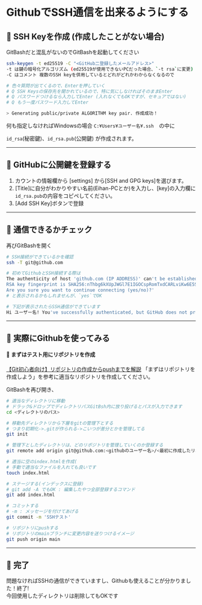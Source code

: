 # GithubでSSH通信を出来るようにする

## 🚀 SSH Keyを作成 (作成したことがない場合)
GitBashだと混乱がないのでGitBashを起動してください
```bash
ssh-keygen -t ed25519 -C "<GitHub二登録したメールアドレス>"
-t は鍵の暗号化アルゴリズム (ed25519が使用できないPCだった場合、`-t rsa`に変更)
-C はコメント 複数のSSH keyを併用しているとどれがどれかわからなくなるので

# 色々質問が出てくるので、Enterを押していく
# Q SSH Keysの保存先を聞かれているので、特に気にしなければそのままEnter
# Q パスワードつけるなら入力してEnter (入れなくてもOKですが、セキュアではない)
# Q もう一度パスワード入力してEnter

> Generating public/private ALGORITHM key pair. 作成成功！
```

何も指定しなければWindowsの場合
`C:¥Users¥ユーザー名¥.ssh`　の中に

`id_rsa`(秘密鍵)、`id_rsa.pub`(公開鍵)
が作成されます。

---  

## 🚀 GitHubに公開鍵を登録する
1. カウントの情報欄から [settings] から[SSH and GPG keys]を選びます。  
2. [Title]に自分がわかりやすい名前(Eihan-PCとか)を入力し、[key]の入力欄に`id_rsa.pub`の内容をコピペしてください。  
3. [Add SSH Key]ボタンで登録

---  

## 🚀 通信できるかチェック
再びGitBashを開く
```bash
# SSH接続ができているかを確認
ssh -T git@github.com

# 初めてGithubとSSH接続する際は
The authenticity of host 'github.com (IP ADDRESS)' can't be established.
RSA key fingerprint is SHA256:nThbg6kXUpJWGl7E1IGOCspRomTxdCARLviKw6E5SY8.
Are you sure you want to continue connecting (yes/no)?'
# と表示されるかもしれませんが、`yes`でOK

# 下記が表示されたらSSH通信ができています
Hi ユーザー名! You've successfully authenticated, but GitHub does not provide shell access.

```
---

## 🚀 実際にGithubを使ってみる
#### 👀 まずはテスト用にリポジトリを作成
[【Git初心者向け】リポジトリの作成からpushまでを解説](https://www.sejuku.net/blog/70775)
「まずはリポジトリを作成しよう」を参考に適当なリポジトリを作成してください。

GitBashを再び開き、
```bash
# 適当なディレクトリに移動
# ドラック&ドロップでディレクトリパスGitBsh内に放り投げるとパスが入力できます
cd <ディレクトリのパス> 

# 移動先ディレクトリから下層をgitの管理下とする
# つまり初期化->.gitが作られる->こいつが差分とかを管理してる
git init

# 管理下としたディレクトリは、どのリポジトリを管理していくのか登録する
git remote add origin git@github.com:<githubのユーザー名>/<最初に作成したリポジトリの名前>.git

# 適当に空のindex.htmlを作成(
# 手動で適当なファイルを入れても良いです
touch index.html

# ステージする(インデックスに登録) 
# git add -A でもOK : 編集したやつ全部登録するコマンド
git add index.html

# コミットする
# -m : メッセージを付けてあげる
git commit -m 'SSHテスト'

# リポジトリにpushする
# リポジトリのmainブランチに変更内容を送りつけるイメージ
git push origin main
```

---  

## 🚀 完了
問題なければSSHの通信ができていますし、Githubも使えることが分かりました！終了!  
今回使用したディレクトリは削除してもOKです
